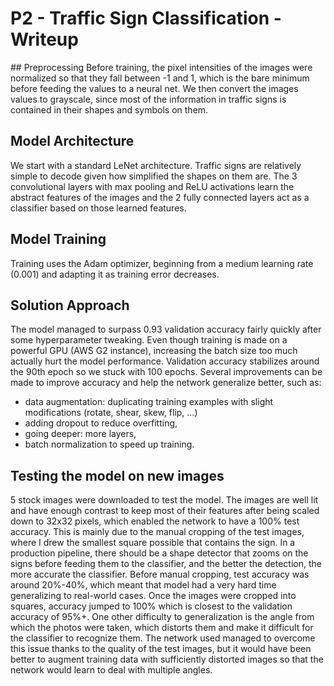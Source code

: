 # P2 - Traffic Sign Classification - Writeup

## Preprocessing
Before training, the pixel intensities of the images were normalized so that they fall between -1 and 1, which is the bare minimum before feeding the values to a neural net. We then convert the images values to grayscale, since most of the information in traffic signs is contained in their shapes and symbols on them.

## Model Architecture
We start with a standard LeNet architecture. Traffic signs are relatively simple to decode given how simplified the shapes on them are. The 3 convolutional layers with max pooling and ReLU activations learn the abstract features of the images and the 2 fully connected layers act as a classifier based on those learned features.

## Model Training
Training uses the Adam optimizer, beginning from a medium learning rate (0.001) and adapting it as training error decreases.

## Solution Approach
The model managed to surpass 0.93 validation accuracy fairly quickly after some hyperparameter tweaking. Even though training is made on a powerful GPU (AWS G2 instance), increasing the batch size too much actually hurt the model performance. Validation accuracy stabilizes around the 90th epoch so we stuck with 100 epochs.
Several improvements can be made to improve accuracy and help the network generalize better, such as:
+ data augmentation: duplicating training examples with slight modifications (rotate, shear, skew, flip, ...)
+ adding dropout to reduce overfitting,
+ going deeper: more layers,
+ batch normalization to speed up training.

## Testing the model on new images
5 stock images were downloaded to test the model. The images are well lit and have enough contrast to keep most of their features after being scaled down to 32x32 pixels, which enabled the network to have a 100% test accuracy. This is mainly due to the manual cropping of the test images, where I drew the smallest square possible that contains the sign. In a production pipeline, there should be a shape detector that zooms on the signs before feeding them to the classifier, and the better the detection, the more accurate the classifier. Before manual cropping, test accuracy was around 20%-40%, which meant that model had a very hard time generalizing to real-world cases. Once the images were cropped into squares, accuracy jumped to 100% which is closest to the validation accuracy of 95%+.
One other difficulty to generalization is the angle from which the photos were taken, which distorts them and make it difficult for the classifier to recognize them. The network used managed to overcome this issue thanks to the quality of the test images, but it would have been better to augment training data with sufficiently distorted images so that the network would learn to deal with multiple angles.




